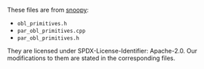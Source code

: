 These files are from [snoopy]:

[snoopy]: https://github.com/ucbrise/snoopy 'Snoopy: A high-throughput oblivious storage system'

- `obl_primitives.h`
- `par_obl_primitives.cpp`
- `par_obl_primitives.h`

They are licensed under SPDX-License-Identifier: Apache-2.0.
Our modifications to them are stated in the corresponding files.
